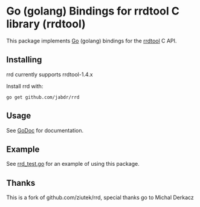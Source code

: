 # Go (golang) Bindings for rrdtool C library (rrdtool)

This package implements [Go](http://golang.org) (golang) bindings for the [rrdtool](http://oss.oetiker.ch/rrdtool/) C API.

## Installing

rrd currently supports rrdtool-1.4.x

Install rrd with:

    go get github.com/jabdr/rrd

## Usage

See [GoDoc](http://godoc.org/github.com/jabdr/rrd) for documentation.

## Example 

See [rrd_test.go](https://github.com/jabdr/rrd/blob/master/rrd_test.go) for an example of using this package.

## Thanks

This is a fork of github.com/ziutek/rrd, special thanks go to Michal Derkacz
